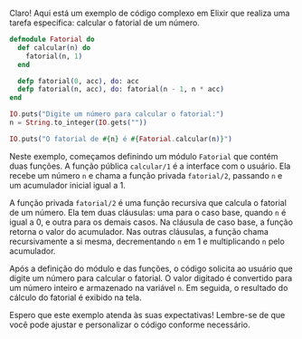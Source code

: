 Claro! Aqui está um exemplo de código complexo em Elixir que realiza uma tarefa específica: calcular o fatorial de um número.

```elixir
defmodule Fatorial do
  def calcular(n) do
    fatorial(n, 1)
  end

  defp fatorial(0, acc), do: acc
  defp fatorial(n, acc), do: fatorial(n - 1, n * acc)
end

IO.puts("Digite um número para calcular o fatorial:")
n = String.to_integer(IO.gets(""))

IO.puts("O fatorial de #{n} é #{Fatorial.calcular(n)}")
```

Neste exemplo, começamos definindo um módulo `Fatorial` que contém duas funções. A função pública `calcular/1` é a interface com o usuário. Ela recebe um número `n` e chama a função privada `fatorial/2`, passando `n` e um acumulador inicial igual a 1.

A função privada `fatorial/2` é uma função recursiva que calcula o fatorial de um número. Ela tem duas cláusulas: uma para o caso base, quando `n` é igual a 0, e outra para os demais casos. Na cláusula de caso base, a função retorna o valor do acumulador. Nas outras cláusulas, a função chama recursivamente a si mesma, decrementando `n` em 1 e multiplicando `n` pelo acumulador.

Após a definição do módulo e das funções, o código solicita ao usuário que digite um número para calcular o fatorial. O valor digitado é convertido para um número inteiro e armazenado na variável `n`. Em seguida, o resultado do cálculo do fatorial é exibido na tela.

Espero que este exemplo atenda às suas expectativas! Lembre-se de que você pode ajustar e personalizar o código conforme necessário.